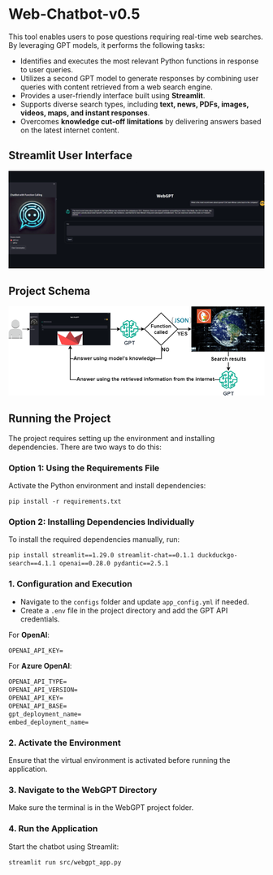# Web-Chatbot-v0.5

This tool enables users to pose questions requiring real-time web searches. By leveraging GPT models, it performs the following tasks:

- Identifies and executes the most relevant Python functions in response to user queries.
- Utilizes a second GPT model to generate responses by combining user queries with content retrieved from a web search engine.
- Provides a user-friendly interface built using **Streamlit**.
- Supports diverse search types, including **text, news, PDFs, images, videos, maps, and instant responses**.
- Overcomes **knowledge cut-off limitations** by delivering answers based on the latest internet content.

## Streamlit User Interface
<div align="center">
  <img src="images/web_ui.png" alt="UI">
</div>

## Project Schema
<div align="center">
  <img src="images/Web_Search.png" alt="Schema">
</div>

## Running the Project

The project requires setting up the environment and installing dependencies. There are two ways to do this:

### **Option 1: Using the Requirements File**
Activate the Python environment and install dependencies:

```
pip install -r requirements.txt
```

### **Option 2: Installing Dependencies Individually**
To install the required dependencies manually, run:

```
pip install streamlit==1.29.0 streamlit-chat==0.1.1 duckduckgo-search==4.1.1 openai==0.28.0 pydantic==2.5.1
```

### **1. Configuration and Execution**
- Navigate to the `configs` folder and update `app_config.yml` if needed.
- Create a `.env` file in the project directory and add the GPT API credentials.

For **OpenAI**:

```
OPENAI_API_KEY=
```

For **Azure OpenAI**:

```
OPENAI_API_TYPE=
OPENAI_API_VERSION=
OPENAI_API_KEY=
OPENAI_API_BASE=
gpt_deployment_name=
embed_deployment_name=
```

### **2. Activate the Environment**
Ensure that the virtual environment is activated before running the application.

### **3. Navigate to the WebGPT Directory**
Make sure the terminal is in the WebGPT project folder.

### **4. Run the Application**
Start the chatbot using Streamlit:

```
streamlit run src/webgpt_app.py
```
